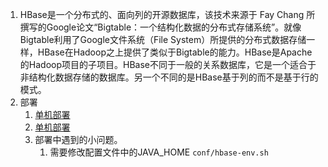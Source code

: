  1. HBase是一个分布式的、面向列的开源数据库，该技术来源于 Fay Chang 所撰写的Google论文“Bigtable：一个结构化数据的分布式存储系统”。就像Bigtable利用了Google文件系统（File System）所提供的分布式数据存储一样，HBase在Hadoop之上提供了类似于Bigtable的能力。HBase是Apache的Hadoop项目的子项目。HBase不同于一般的关系数据库，它是一个适合于非结构化数据存储的数据库。另一个不同的是HBase基于列的而不是基于行的模式。     
 1. 部署    
     1. [单机部署](https://blog.csdn.net/liuxinghao/article/details/40112431)      
     1. [单机部署](https://blog.csdn.net/fanghuainihao/article/details/78962873)      
     1. 部署中遇到的小问题。     
          1. 需要修改配置文件中的JAVA_HOME `conf/hbase-env.sh`    
      
 
